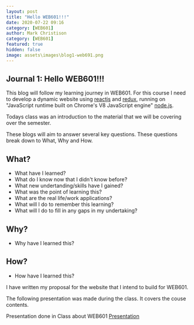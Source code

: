 ```yaml
---
layout: post
title: "Hello WEB601!!!"
date: 2020-07-22 09:16
category: [WEB601]
author: Mark Christison
category: [WEB601]
featured: true
hidden: false
image: assets\images\blog1-web691.png
---
```


## Journal 1: Hello WEB601!!!

This blog will follow my learning journey in WEB601. For this course I need to develop a dynamic website using [reactjs](https://reactjs.org/) and [redux](https://redux.js.org/), running on "JavaScript runtime built on Chrome's V8 JavaScript engine" [node.js](https://nodejs.org/en/).

Todays class was an introduction to the material that we will be covering over the semester.

These blogs will aim to answer several key questions. These questions break down to What, Why and How.

## What?

- What have I learned?
- What do I know now that I didn't know before?
- What new undertanding/skills have I gained?
- What was the point of learning this?
- What are the real life/work applications?
- What will I do to remember this learning?
- What will I do to fill in any gaps in my undertaking?

## Why?

- Why have I learned this?

## How?

- How have I learned this?

I have written my proposal for the website that I intend to build for WEB601.

The following presentation was made during the class. It covers the couse contents.

<object data="/assets/docs/web601-presentation.pdf" type="application/pdf" width="100%" height="800px">
  <p>Presentation done in Class about WEB601 <a href="assets/docs/web601-presentation.pdf">Presentation</a></p>
